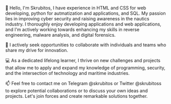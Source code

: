 👋 Hello, I'm Skrubitos, I have experience in HTML and CSS for web developing, python for autmatization and applications, and SQL. My passion lies in improving cyber security and raising awareness in the nautics industry. I thoroughly enjoy developing applications and web applications, and I'm actively working towards enhancing my skills in reverse engineering, malware analysis, and digital forensics.

💼 I actively seek opportunities to collaborate with individuals and teams who share my drive for innovation.

💻 As a dedicated lifelong learner, I thrive on new challenges and projects that allow me to apply and expand my knowledge of programming, security, and the intersection of technology and maritime industries.

📫 Feel free to contact me on Telegram @skrubitos or Twitter @skrubitoss to explore potential collaborations or to discuss your own ideas and projects. Let's join forces and create remarkable solutions together.
